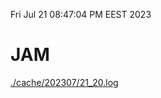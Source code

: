 Fri Jul 21 08:47:04 PM EEST 2023
# JAM
<a href='./cache/202307/21_20.log'>./cache/202307/21_20.log</a>
